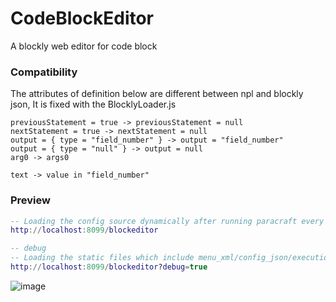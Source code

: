 # CodeBlockEditor
A blockly web editor for code block 
### Compatibility 
The attributes of definition below are different between npl and blockly json,
It is fixed with the BlocklyLoader.js
```
previousStatement = true -> previousStatement = null
nextStatement = true -> nextStatement = null
output = { type = "field_number" } -> output = "field_number"
output = { type = "null" } -> output = null
arg0 -> args0

text -> value in "field_number"
```
### Preview
```lua
-- Loading the config source dynamically after running paracraft every time
http://localhost:8099/blockeditor

-- debug
-- Loading the static files which include menu_xml/config_json/execution_js from the folder of [BlocklySourceTemplate] to run blockly
http://localhost:8099/blockeditor?debug=true
```
![image](https://user-images.githubusercontent.com/5885941/42315274-9ea57e68-8079-11e8-9d45-a4a5ccf0d895.png)

